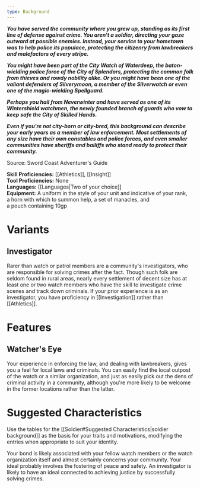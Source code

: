 ```yaml
---
type: Background
---
```

**_You have served the community where you grew up, standing as its first line of defense against crime. You aren't a soldier, directing your gaze outward at possible enemies. Instead, your service to your hometown was to help police its populace, protecting the citizenry from lawbreakers and malefactors of every stripe._**

**_You might have been part of the City Watch of Waterdeep, the baton-wielding police force of the City of Splendors, protecting the common folk from thieves and rowdy nobility alike. Or you might have been one of the valiant defenders of Silverymoon, a member of the Silverwatch or even one of the magic-wielding Spellguard._**

**_Perhaps you hail from Neverwinter and have served as one of its Wintershield watchmen, the newly founded branch of guards who vow to keep safe the City of Skilled Hands._**

**_Even if you're not city-born or city-bred, this background can describe your early years as a member of law enforcement. Most settlements of any size have their own constables and police forces, and even smaller communities have sheriffs and bailiffs who stand ready to protect their community._**

Source: Sword Coast Adventurer's Guide

**Skill Proficiencies:** [[Athletics]], [[Insight]]  
**Tool Proficiencies:** None  
**Languages:** [[Languages|Two of your choice]]  
**Equipment:** A uniform in the style of your unit and indicative of your rank, a horn with which to summon help, a set of manacles, and a pouch containing 10gp

# Variants

## Investigator

Rarer than watch or patrol members are a community's investigators, who are responsible for solving crimes after the fact. Though such folk are seldom found in rural areas, nearly every settlement of decent size has at least one or two watch members who have the skill to investigate crime scenes and track down criminals. If your prior experience is as an investigator, you have proficiency in [[Investigation]] rather than [[Athletics]].

# Features

## Watcher's Eye

Your experience in enforcing the law, and dealing with lawbreakers, gives you a feel for local laws and criminals. You can easily find the local outpost of the watch or a similar organization, and just as easily pick out the dens of criminal activity in a community, although you're more likely to be welcome in the former locations rather than the latter.

# Suggested Characteristics

Use the tables for the [[Soldier#Suggested Characteristics|soldier background]] as the basis for your traits and motivations, modifying the entries when appropriate to suit your identity.

Your bond is likely associated with your fellow watch members or the watch organization itself and almost certainly concerns your community. Your ideal probably involves the fostering of peace and safety. An investigator is likely to have an ideal connected to achieving justice by successfully solving crimes.
